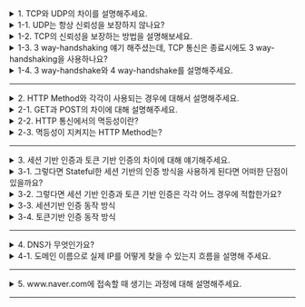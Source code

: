 <details>
  <summary>1. TCP와 UDP의 차이를 설명해주세요.</summary>
  TCP는 연결형 서비스로 3-way handshaking 과정을 통해 연결을 설정하기 때문에 높은 신뢰성을 보장하지만, 속도가 비교적 느리다는 단점이 있습니다.

UDP는 비연결형 서비스로 3-way handshaking을 사용하지 않기 때문에 신뢰성이 떨어지는 단점이 있지만, 데이터 수신 여부를 확인하지 않기 때문에 속도가 빠르다는 장점이 있습니다.

TCP는 신뢰성이 중요한 파일 교환과 같은 경우에 쓰이고 UDP는 실시간성이 중요한 스트리밍에 자주 사용됩니다.
</details>
<details>
  <summary>1-1. UDP는 항상 신뢰성을 보장하지 않나요?</summary>
  UDP도 신뢰성을 UDP 자체에서 보장하지 않는 것 뿐이지, 개발자가 직접 신뢰성을 보장하도록 할 수 있습니다. HTTP/3의 경우,  UDP 기반의 QUIC이라는 프로토콜을 사용합니다. UDP 자체는 신뢰성을 보장하지 않지만, 추가적인 정의를 통해 신뢰성을 보장받을 수 있습니다.
</details>
<details>
  <summary>1-2. TCP의 신뢰성을 보장하는 방법을 설명해보세요.</summary>
  1. 연결지향성 통신<br>
TCP는 3 way-handshaking을 통해 연결을 수립하고, 데이터 전송이 완료된 후에는 연결을 종료하는 과정을 거칩니다. 이 과정을 통해 양쪽 통신 당사자 간의 안정적인 연결을 보장하며, 데이터의 전송이 시작되기 전에 세션이 성공적으로 수립되었는지 확인합니다.<br>
2. 시퀀스 번호와 ACK<br>
각 TCP 패킷에는 시퀀스 번호가 부여되며, 이를 통해 수신자는 데이터 패킷의 순서를 정확히 파악하고 재조립할 수 있습니다. 수신자는 수신한 패킷의 시퀀스 번호에 해당하는 확인 응답(ACK)을 송신자에게 보내어, 해당 패킷이 성공적으로 도착했음을 알립니다. 송신자는 ACK를 받지 못한 패킷을 재전송함으로써 데이터 손실에 대응합니다.<br>
3. 재전송 <br>
TCP는 타임아웃이나 수신 확인 응답(ACK)의 누락을 감지할 경우, 해당 데이터 패킷을 자동으로 재전송합니다. 이를 통해 패킷 손실이 발생하더라도 데이터가 최종적으로 수신자에게 도달할 수 있도록 보장합니다.<br>
4. 흐름 제어, 혼잡 제어, 오류 제어
</details>
<details>
  <summary>1-3. 3 way-handshaking 얘기 해주셨는데, TCP 통신은 종료시에도 3 way-handshaking을 사용하나요?</summary>
  TCP는 3 way-handshaking 과정을 통해 연결을 설정하고, 4 way-handshaking 과정을 통해 연결을 해제합니다.
</details>
<details>
  <summary>1-4. 3 way-handshake와 4 way-handshake를 설명해주세요.</summary>
  3 way-handshake란 TCP 네트워크에서 통신 하는 장치가 서로 연결이 잘 되었는지 확인하는 방법입니다. 송신자와 수신자는 총 3번에 걸쳐 데이터를 주고 받으며 통신이 가능한 상태인지 확인합니다.

4 way-handshake란 TCP 네트워크에서 통신 하는 장치의 연결을 해제하는 방법입니다. 송신자와 수신자는 총 4번에 걸쳐 데이터를 주고 받으며 연결을 끊습니다.
</details>

---

<details>
  <summary>2. HTTP Method와 각각이 사용되는 경우에 대해서 설명해주세요.</summary>
  HTTP 메소드는 클라이언트가 서버에게 사용자 요청의 목적을 알리는 '수단'입니다.

- GET: 데이터 조회
- POST: 요청 데이터 처리 (보통 데이터 등록)
- PUT: 데이터 변경 (해당 데이터가 없으면 생성)
- PATCH: 일부 데이터만 변경
- DELETE: 데이터 삭제
</details>
<details>
  <summary>2-1. GET과 POST의 차이에 대해 설명해주세요.</summary>
  GET은 데이터를 조회하기 위해 사용되는 방식으로 데이터를 헤더에 추가하여 전송하는 방식입니다. URL에 데이터가 노출되기 때문에 보안적으로 중요한 데이터를 포함해서는 안됩니다.

POST는 데이터를 추가 또는 수정하기 위해 사용되는 방식으로 데이터를 바디에 추가하여 전송하는 방식입니다. 완전히 안전하다는 것은 아니지만 URL에 데이터가 노출되지 않아 GET보다는 안전합니다.
</details>
<details>
  <summary>2-2. HTTP 통신에서의 멱등성이란?</summary>
  동일한 요청이 여러번 수행되어도 동일한 응답값을 줄 수 있는 것을 멱등성이라고 합니다
</details>
<details>
  <summary>2-3. 멱등성이 지켜지는 HTTP Method는?</summary>

  ![image](https://github.com/team-winey/Winey-Server/assets/88873302/eb47b1ae-7ff6-4fdd-b193-87812942d9c5)
</details>

---

<details>
  <summary>3. 세션 기반 인증과 토큰 기반 인증의 차이에 대해 얘기해주세요.</summary>
  세션 기반 인증은 클라이언트로부터 요청을 받으면 클라이언트의 상태 정보를 저장하므로 Stateful한 구조를 가지고,

토큰 기반 인증은 상태 정보를 서버에 저장하지 않으므로 Stateless한 구조를 가집니다.
</details>
<details>
  <summary>3-1. 그렇다면 Stateful한 세션 기반의 인증 방식을 사용하게 된다면 어떠한 단점이 있을까요?</summary>
  1. 서버에 세션을 저장하기 때문에 사용자가 증가하면 서버에 과부하를 줄 수 있어 확장성이 낮습니다.<br>
2. 해커가 훔친 쿠키를 이용해 요청을 보내면 서버는 올바른 사용자가 보낸 요청인지 알 수 없습니다. (세션 하이재킹 공격)
</details>
<details>
  <summary>3-2. 그렇다면 세션 기반 인증과 토큰 기반 인증은 각각 어느 경우에 적합한가요?</summary>
  단일 도메인이라면 세션 기반 인증을 사용하고, 아니라면 토큰 기반 인증을 사용하는 것이 적합하다고 생각합니다.

왜? - 세션을 관리할 때 사용되는 쿠키는 단일 도메인 및 서브 도메인에서만 작동하도록 설계되어 있기 때문에 여러 도메인에서 관리하는 것은 어렵습니다. (CORS 문제)
</details>
<details>
  <summary>3-3. 세션기반 인증 동작 방식</summary>
  사용자가 로그인을 하면, 해당 인증 정보를 서버의 세션 저장소에 저장하고, 사용자에게는 저장된 세션 정보의 식별자인 Session ID를 발급한다. 발급된 Session ID는 브라우저에 쿠키 형태로 저장되지만, 실제 인증 정보는 서버에 저장되어 있다.

브라우저는 인증 절차를 마친 이후의 요청마다 HTTP Cookie 헤더에 Session ID 를 함께 서버로 전송한다. 서버는 요청을 전달받고, Session ID에 해당하는 세션 정보가 세션 저장소에 존재한다면 해당 사용자를 인증된 사용자로 판단한다.
</details>
<details>
  <summary>3-4. 토큰기반 인증 동작 방식</summary>
  토큰 기반 인증은 인증 정보가 토큰의 형태로 브라우저의 로컬 스토리지(혹은 쿠키)에 저장된다. 

사용자가 가지고 있는 토큰을 HTTP 의 Authorization 헤더에 실어 보낸다. 이 헤더를 수신한 서버는 토큰이 위변조 되었거나, 만료 시각이 지나지 않은지 확인한 이후 토큰에 담겨있는 사용자 인증 정보를 확인해 사용자를 인가한다.
</details>

---

<details>
  <summary>4. DNS가 무엇인가요?</summary>
  DNS란 숫자로 된 인터넷 프로토콜 주소 대신 인터넷 도메인 이름을 통해 웹사이트에 접속 할 수 있게 해주는 시스템입니다.
</details>
<details>
  <summary>4-1. 도메인 이름으로 실제 IP를 어떻게 찾을 수 있는지 흐름을 설명해 주세요.</summary>
  1. 웹 브라우저에 `www.naver.com`을 입력<br>
2. 웹 브라우저는 이전에 방문한적 있는지 찾음 (캐싱)<br>
3. ISP에서 DNS서버에 쿼리를 보냄<br>
4. DNS서버에게 IP 주소를 응답 받음<br>
5. ISP는 해당 IP 주소를 캐싱<br>
6. 웹 브라우저에게 응답
</details>

---

<details>
  <summary>5. www.naver.com에 접속할 때 생기는 과정에 대해 설명해주세요.</summary>
  1. 사용자가 브라우저에 URL([www.naver.com](http://www.naver.com/))을 입력<br>
2. DNS 서버에 도메인 네임으로 서버의 진짜 주소를 찾음<br>
3. IP 주소로 웹 서버에 TCP 3 handshake로 연결 수립<br>
4. 클라이언트는 웹 서버로 HTTP 요청 메시지를 보냄<br>
5. 웹 서버는 HTTP 응답 메시지를 보냄<br>
6. 도착한 HTTP 응답 메세지는 웹 페이지 데이터로 변환되고, 웹 브라우저에 의해 출력
</details>

---
